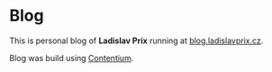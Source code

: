 # Blog

This is personal blog of **Ladislav Prix** running at [blog.ladislavprix.cz](https://blog.ladislavprix.cz).

Blog was build using [Contentium](https://github.com/prixladi/contentium).
